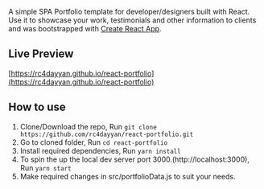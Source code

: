 A simple SPA Portfolio template for developer/designers built with React. Use it to showcase your work, testimonials and other information to clients and was bootstrapped with [Create React App](https://github.com/facebook/create-react-app).


## Live Preview
[https://rc4dayyan.github.io/react-portfolio](https://rc4dayyan.github.io/react-portfolio)

## How to use

1. Clone/Download the repo, 
Run ``` git clone https://github.com/rc4dayyan/react-portfolio.git ```
2. Go to cloned folder,
Run ``` cd react-portfolio ```
2. Install required dependencies,
Run ``` yarn install ```
3. To spin the up the local dev server port 3000.(http://localhost:3000),
Run ``` yarn start ```
4. Make required changes in src/portfolioData.js to suit your needs.

